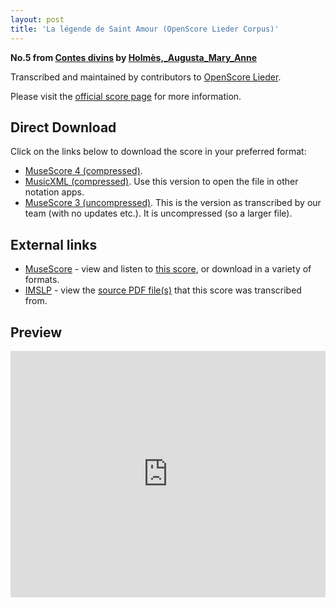 ```yaml
---
layout: post
title: 'La légende de Saint Amour (OpenScore Lieder Corpus)'
---
```


__No.5 from [Contes divins](https://fourscoreandmore.org/openscore/lieder/Holm%C3%A8s,_Augusta_Mary_Anne/Contes_divins/) by [Holmès,_Augusta_Mary_Anne](https://fourscoreandmore.org/openscore/lieder/Holm%C3%A8s,_Augusta_Mary_Anne)__

Transcribed and maintained by contributors to [OpenScore Lieder].

Please visit the [official score page] for more information.

[official score page]: https://musescore.com/openscore-lieder-corpus/scores/5905678
[OpenScore Lieder]: https://musescore.com/openscore-lieder-corpus

## Direct Download

Click on the links below to download the score in your preferred format:
- [MuseScore 4 (compressed)](https://fourscoreandmore.org/openscore/lieder/Holm%C3%A8s,_Augusta_Mary_Anne/Contes_divins/5_La_l%C3%A9gende_de_Saint_Amour.mscz).
- [MusicXML (compressed)](https://fourscoreandmore.org/openscore/lieder/Holm%C3%A8s,_Augusta_Mary_Anne/Contes_divins/5_La_l%C3%A9gende_de_Saint_Amour.mxl). Use this version to open the file in other notation apps.
- [MuseScore 3 (uncompressed)](https://raw.githubusercontent.com/OpenScore/Lieder/refs/heads/main/scores/Holm%C3%A8s,_Augusta_Mary_Anne/Contes_divins/5_La_l%C3%A9gende_de_Saint_Amour/lc5905678.mscx). This is the version as transcribed by our team (with no updates etc.). It is uncompressed (so a larger file).

## External links

- [MuseScore] - view and listen to [this score][MuseScore], or download in a variety of formats.
- [IMSLP] - view the [source PDF file(s)][IMSLP] that this score was transcribed from.

[MuseScore]: https://musescore.com/score/5905678
[IMSLP]: https://imslp.org/wiki/Special:ReverseLookup/588990

## Preview

<iframe width="100%" height="394" src="https://musescore.com/openscore-lieder-corpus/scores/5905678/embed" frameborder="0" allowfullscreen allow="autoplay; fullscreen"></iframe>
